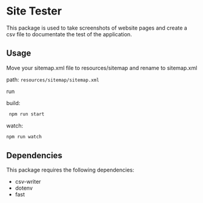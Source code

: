 # Site Tester

This package is used to take screenshots of website pages and create a csv file to documentate the test of the application.

## Usage

Move your sitemap.xml file to resources/sitemap and rename to sitemap.xml

path: `resources/sitemap/sitemap.xml`

run 

build:

```bash
 npm run start
```

watch:

```bash
npm run watch
```


## Dependencies

This package requires the following dependencies:

- csv-writer
- dotenv
- fast
